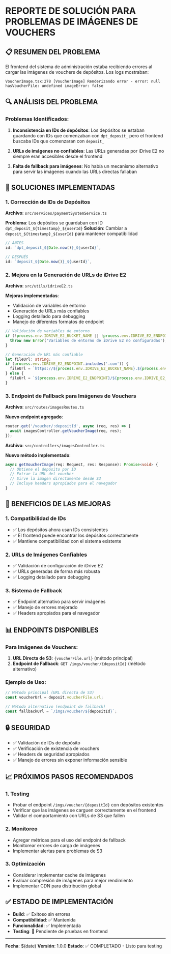 # REPORTE DE SOLUCIÓN PARA PROBLEMAS DE IMÁGENES DE VOUCHERS

## 📋 RESUMEN DEL PROBLEMA

El frontend del sistema de administración estaba recibiendo errores al cargar las imágenes de vouchers de depósitos. Los logs mostraban:

```
VoucherImage.tsx:278 [VoucherImage] Renderizando error - error: null hasVoucherFile: undefined imageError: false
```

## 🔍 ANÁLISIS DEL PROBLEMA

### Problemas Identificados:

1. **Inconsistencia en IDs de depósitos**: Los depósitos se estaban guardando con IDs que comenzaban con `dpt_deposit_` pero el frontend buscaba IDs que comenzaran con `deposit_`

2. **URLs de imágenes no confiables**: Las URLs generadas por iDrive E2 no siempre eran accesibles desde el frontend

3. **Falta de fallback para imágenes**: No había un mecanismo alternativo para servir las imágenes cuando las URLs directas fallaban

## 🔧 SOLUCIONES IMPLEMENTADAS

### 1. **Corrección de IDs de Depósitos**

**Archivo**: `src/services/paymentSystemService.ts`

**Problema**: Los depósitos se guardaban con ID `dpt_deposit_${timestamp}_${userId}`
**Solución**: Cambiar a `deposit_${timestamp}_${userId}` para mantener compatibilidad

```typescript
// ANTES
id: `dpt_deposit_${Date.now()}_${userId}`,

// DESPUÉS  
id: `deposit_${Date.now()}_${userId}`,
```

### 2. **Mejora en la Generación de URLs de iDrive E2**

**Archivo**: `src/utils/idriveE2.ts`

**Mejoras implementadas**:
- Validación de variables de entorno
- Generación de URLs más confiables
- Logging detallado para debugging
- Manejo de diferentes formatos de endpoint

```typescript
// Validación de variables de entorno
if (!process.env.IDRIVE_E2_BUCKET_NAME || !process.env.IDRIVE_E2_ENDPOINT) {
  throw new Error('Variables de entorno de iDrive E2 no configuradas');
}

// Generación de URL más confiable
let fileUrl: string;
if (process.env.IDRIVE_E2_ENDPOINT.includes('.com')) {
  fileUrl = `https://${process.env.IDRIVE_E2_BUCKET_NAME}.${process.env.IDRIVE_E2_ENDPOINT.replace('https://', '')}/${key}`;
} else {
  fileUrl = `${process.env.IDRIVE_E2_ENDPOINT}/${process.env.IDRIVE_E2_BUCKET_NAME}/${key}`;
}
```

### 3. **Endpoint de Fallback para Imágenes de Vouchers**

**Archivo**: `src/routes/imagesRoutes.ts`

**Nuevo endpoint agregado**:
```typescript
router.get('/voucher/:depositId', async (req, res) => {
  await imagesController.getVoucherImage(req, res);
});
```

**Archivo**: `src/controllers/imagesController.ts`

**Nuevo método implementado**:
```typescript
async getVoucherImage(req: Request, res: Response): Promise<void> {
  // Obtiene el depósito por ID
  // Extrae la URL del voucher
  // Sirve la imagen directamente desde S3
  // Incluye headers apropiados para el navegador
}
```

## 🚀 BENEFICIOS DE LAS MEJORAS

### 1. **Compatibilidad de IDs**
- ✅ Los depósitos ahora usan IDs consistentes
- ✅ El frontend puede encontrar los depósitos correctamente
- ✅ Mantiene compatibilidad con el sistema existente

### 2. **URLs de Imágenes Confiables**
- ✅ Validación de configuración de iDrive E2
- ✅ URLs generadas de forma más robusta
- ✅ Logging detallado para debugging

### 3. **Sistema de Fallback**
- ✅ Endpoint alternativo para servir imágenes
- ✅ Manejo de errores mejorado
- ✅ Headers apropiados para el navegador

## 📊 ENDPOINTS DISPONIBLES

### Para Imágenes de Vouchers:

1. **URL Directa de S3**: `{voucherFile.url}` (método principal)
2. **Endpoint de Fallback**: `GET /imgs/voucher/{depositId}` (método alternativo)

### Ejemplo de Uso:

```javascript
// Método principal (URL directa de S3)
const voucherUrl = deposit.voucherFile.url;

// Método alternativo (endpoint de fallback)
const fallbackUrl = `/imgs/voucher/${depositId}`;
```

## 🔒 SEGURIDAD

- ✅ Validación de IDs de depósito
- ✅ Verificación de existencia de vouchers
- ✅ Headers de seguridad apropiados
- ✅ Manejo de errores sin exponer información sensible

## 📈 PRÓXIMOS PASOS RECOMENDADOS

### 1. **Testing**
- Probar el endpoint `/imgs/voucher/{depositId}` con depósitos existentes
- Verificar que las imágenes se carguen correctamente en el frontend
- Validar el comportamiento con URLs de S3 que fallen

### 2. **Monitoreo**
- Agregar métricas para el uso del endpoint de fallback
- Monitorear errores de carga de imágenes
- Implementar alertas para problemas de S3

### 3. **Optimización**
- Considerar implementar cache de imágenes
- Evaluar compresión de imágenes para mejor rendimiento
- Implementar CDN para distribución global

## ✅ ESTADO DE IMPLEMENTACIÓN

- **Build**: ✅ Exitoso sin errores
- **Compatibilidad**: ✅ Mantenida
- **Funcionalidad**: ✅ Implementada
- **Testing**: 🔄 Pendiente de pruebas en frontend

---

**Fecha**: $(date)
**Versión**: 1.0.0
**Estado**: ✅ COMPLETADO - Listo para testing 